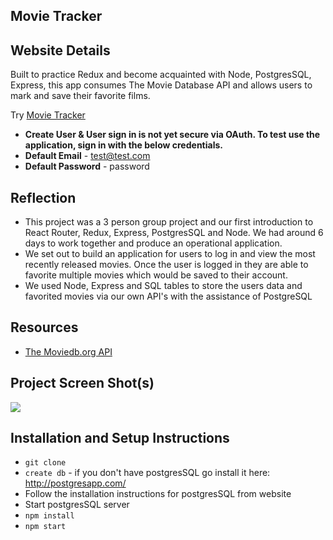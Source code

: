 ## Movie Tracker

## Website Details
Built to practice Redux and become acquainted with Node, PostgresSQL, Express, this app consumes The Movie Database API and
allows users to mark and save their favorite films.

Try [Movie Tracker](https://movie--tracker.herokuapp.com/)
* **Create User & User sign in is not yet secure via OAuth. To test use the application, sign in with the below credentials.**
* **Default Email** - test@test.com
* **Default Password** - password

## Reflection
  - This project was a 3 person group project and our first introduction to React Router, Redux, Express, PostgresSQL and Node. We had around 6 days to work together and produce an operational application.
  - We set out to build an application for users to log in and view the most recently released movies. Once the user is logged in they are able to favorite multiple movies which would be saved to their account. 
  - We used Node, Express and SQL tables to store the users data and favorited movies via our own API's with the assistance of PostgreSQL

## Resources
  - [The Moviedb.org API](https://www.themoviedb.org/documentation/api)

## Project Screen Shot(s)

![](http://recordit.co/NFwl7aF62a)   

## Installation and Setup Instructions

* `git clone`
* `create db` - if you don't have postgresSQL go install it here: http://postgresapp.com/
* Follow the installation instructions for postgresSQL from website
* Start postgresSQL server
* `npm install`
* `npm start`
